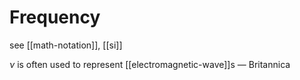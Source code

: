 # Frequency

see [[math-notation]], [[si]]

$\nu$ is often used to represent [[electromagnetic-wave]]s &mdash; Britannica
